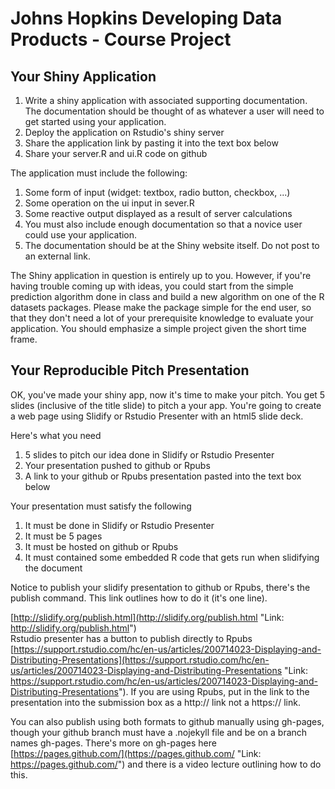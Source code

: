 # Johns Hopkins Developing Data Products - Course Project

## Your Shiny Application  

1.  Write a shiny application with associated supporting documentation. The documentation should be thought of as whatever a user will need to get started using your application.
2.  Deploy the application on Rstudio's shiny server
3.  Share the application link by pasting it into the text box below
4.  Share your server.R and ui.R code on github

The application must include the following:  

1.  Some form of input (widget: textbox, radio button, checkbox, ...)
2.  Some operation on the ui input in sever.R
3.  Some reactive output displayed as a result of server calculations
4.  You must also include enough documentation so that a novice user could use your application.
5.  The documentation should be at the Shiny website itself. Do not post to an external link.

The Shiny application in question is entirely up to you. However, if you're having trouble coming up with ideas, you could start from the simple prediction algorithm done in class and build a new algorithm on one of the R datasets packages. Please make the package simple for the end user, so that they don't need a lot of your prerequisite knowledge to evaluate your application. You should emphasize a simple project given the short time frame.

## Your Reproducible Pitch Presentation  
OK, you've made your shiny app, now it's time to make your pitch. You get 5 slides (inclusive of the title slide)  to pitch a your app. You're going to create a web page using Slidify or Rstudio Presenter with an html5 slide deck.  

Here's what you need  

1.  5 slides to pitch our idea done in Slidify or Rstudio Presenter
2.  Your presentation pushed to github or Rpubs
3.  A link to your github or Rpubs presentation pasted into the text box below

Your presentation must satisfy the following  

1.  It must be done in Slidify or Rstudio Presenter
2.  It must be 5 pages
3.  It must be hosted on github or Rpubs
4.  It must contained some embedded R code that gets run when slidifying the document

Notice to publish your slidify presentation to github or Rpubs, there's the publish command. This link outlines how to do it (it's one line).   

[http://slidify.org/publish.html](http://slidify.org/publish.html "Link: http://slidify.org/publish.html")  
Rstudio presenter has a button to publish directly to Rpubs [https://support.rstudio.com/hc/en-us/articles/200714023-Displaying-and-Distributing-Presentations](https://support.rstudio.com/hc/en-us/articles/200714023-Displaying-and-Distributing-Presentations "Link: https://support.rstudio.com/hc/en-us/articles/200714023-Displaying-and-Distributing-Presentations"). If you are using Rpubs, put in the link to the presentation into the submission box as a http:// link not a https:// link.

You can also publish using both formats to github manually using gh-pages, though your github branch must have a .nojekyll file and be on a branch names gh-pages. There's more on gh-pages here [https://pages.github.com/](https://pages.github.com/ "Link: https://pages.github.com/")  and there is a video lecture outlining how to do this.
